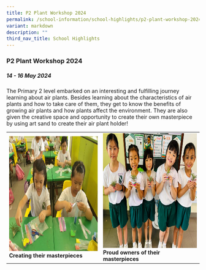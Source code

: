 ```yaml
---
title: P2 Plant Workshop 2024
permalink: /school-information/school-highlights/p2-plant-workshop-2024/
variant: markdown
description: ""
third_nav_title: School Highlights
---
```

### P2 Plant Workshop 2024

##### 14 - 16 May 2024

The Primary 2 level embarked on an interesting and fulfilling journey learning about air plants. Besides learning about the characteristics of air plants and how to take care of them, they get to know the benefits of growing air plants and how plants affect the environment. They are also given the creative space and opportunity to create their own masterpiece by using art sand to create their air plant holder!

<table>
<tbody><tr>
		<td><img alt="childday01" src="/images/P2%20Plant%20Workshop%202024/Create_masterpieces.jpg" style="width:450px;height:300px;"><b>Creating their masterpieces</b></td>
		<td><img alt="childday02" src="/images/P2%20Plant%20Workshop%202024/Proud_owners.jpg" style="width:450px;height:300px;"><b>Proud owners of their masterpieces</b></td>
</tr></tbody></table>